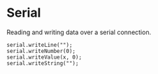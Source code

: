 # Serial

Reading and writing data over a serial connection.

```cards
serial.writeLine("");
serial.writeNumber(0);
serial.writeValue(x, 0);
serial.writeString("");
```
